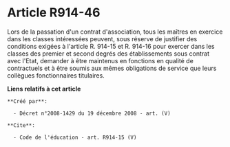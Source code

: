 # Article R914-46

Lors de la passation d'un contrat d'association, tous les maîtres en exercice dans les classes intéressées peuvent, sous
réserve de justifier des conditions exigées à l'article R. 914-15 et R. 914-16 pour exercer dans les classes des premier et
second degrés des établissements sous contrat avec l'Etat, demander à être maintenus en fonctions en qualité de contractuels
et à être soumis aux mêmes obligations de service que leurs collègues fonctionnaires titulaires.

**Liens relatifs à cet article**

	**Créé par**:

	  - Décret n°2008-1429 du 19 décembre 2008 - art. (V)

	**Cite**:

	  - Code de l'éducation - art. R914-15 (V)
